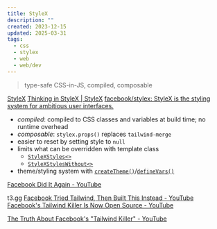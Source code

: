 ```yaml
---
title: StyleX
description: ""
created: 2023-12-15
updated: 2025-03-31
tags:
  - css
  - stylex
  - web
  - web/dev
---
```


> type-safe CSS-in-JS, compiled, composable

[StyleX](https://stylexjs.com/)
[Thinking in StyleX | StyleX](https://stylexjs.com/docs/learn/thinking-in-stylex/)
[facebook/stylex: StyleX is the styling system for ambitious user interfaces.](https://github.com/facebook/stylex)

- _compiled_: compiled to CSS classes and variables at build time; no runtime overhead
- _composable_: `stylex.props()` replaces `tailwind-merge`
- easier to reset by setting style to `null`
- limits what can be overridden with template class
  - [`StyleXStyles<>`](https://stylexjs.com/docs/api/types/StyleXStyles/)
  - [`StyleXStylesWithout<>`](https://stylexjs.com/docs/api/types/StyleXStylesWithout/)
- theme/styling system with [`createTheme()`](https://stylexjs.com/docs/api/javascript/createTheme/)/[`defineVars()`](https://stylexjs.com/docs/api/javascript/defineVars/)

[Facebook Did It Again - YouTube](https://www.youtube.com/watch?v=dphmbB77W_4)

t3.gg
[Facebook Tried Tailwind, Then Built This Instead - YouTube](https://www.youtube.com/watch?v=PHV94q7BivI)
[Facebook's Tailwind Killer Is Now Open Source - YouTube](https://www.youtube.com/watch?v=v4HkkjXmEMM)

[The Truth About Facebook's "Tailwind Killer" - YouTube](https://www.youtube.com/watch?v=vpAXHtPK8nA)
